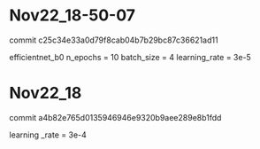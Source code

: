 # Nov22_18-50-07
commit c25c34e33a0d79f8cab04b7b29bc87c36621ad11

efficientnet_b0
n_epochs = 10
batch_size = 4
learning_rate = 3e-5

# Nov22_18
commit a4b82e765d0135946946e9320b9aee289e8b1fdd

learning _rate = 3e-4
